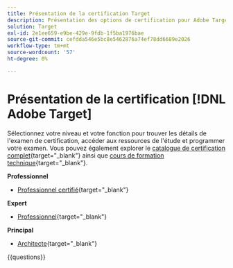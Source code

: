 ```yaml
---
title: Présentation de la certification Target
description: Présentation des options de certification pour Adobe Target
solution: Target
exl-id: 2e1ee659-e9be-429e-9fdb-1f5ba1976bae
source-git-commit: cefdda546e5bc8e5462876a74ef78dd6689e2026
workflow-type: tm+mt
source-wordcount: '57'
ht-degree: 0%

---
```


# Présentation de la certification [!DNL Adobe Target]

Sélectionnez votre niveau et votre fonction pour trouver les détails de l&#39;examen de certification, accéder aux ressources de l&#39;étude et programmer votre examen. Vous pouvez également explorer le [catalogue de certification complet](https://certification.adobe.com/certifications){target="_blank"} ainsi que [cours de formation technique](https://certification.adobe.com/courses/?/courses){target="_blank"}.

**Professionnel**

* [Professionnel certifié](https://certification.adobe.com/certification/target-business-practitioner-professional){target="_blank"} <!--AD0-E408-->

**Expert**

* [Professionnel](https://certification.adobe.com/certification/target-business-practitioner-expert){target="_blank"} <!--AD0-E406-->

**Principal**

* [Architecte](https://certification.adobe.com/certification/target-architect-master){target="_blank"} <!--AD0-E409-->

{{questions}}

